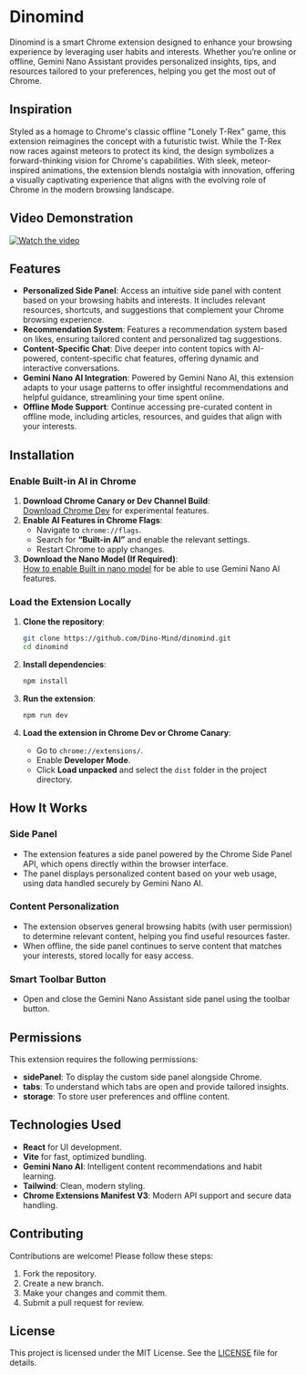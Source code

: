 # Dinomind

Dinomind is a smart Chrome extension designed to enhance your browsing experience by leveraging user habits and interests. Whether you’re online or offline, Gemini Nano Assistant provides personalized insights, tips, and resources tailored to your preferences, helping you get the most out of Chrome.

## Inspiration

Styled as a homage to Chrome's classic offline "Lonely T-Rex" game, this extension reimagines the concept with a futuristic twist. While the T-Rex now races against meteors to protect its kind, the design symbolizes a forward-thinking vision for Chrome's capabilities. With sleek, meteor-inspired animations, the extension blends nostalgia with innovation, offering a visually captivating experience that aligns with the evolving role of Chrome in the modern browsing landscape.


## Video Demonstration

[![Watch the video](https://img.youtube.com/vi/bcCTZNDeJqg/0.jpg)](https://youtu.be/bcCTZNDeJqg)


## Features

- **Personalized Side Panel**: Access an intuitive side panel with content based on your browsing habits and interests. It includes relevant resources, shortcuts, and suggestions that complement your Chrome browsing experience.
- **Recommendation System**: Features a recommendation system based on likes, ensuring tailored content and personalized tag suggestions.
- **Content-Specific Chat**: Dive deeper into content topics with AI-powered, content-specific chat features, offering dynamic and interactive conversations.
- **Gemini Nano AI Integration**: Powered by Gemini Nano AI, this extension adapts to your usage patterns to offer insightful recommendations and helpful guidance, streamlining your time spent online.
- **Offline Mode Support**: Continue accessing pre-curated content in offline mode, including articles, resources, and guides that align with your interests.


## Installation

### **Enable Built-in AI in Chrome**
1. **Download Chrome Canary or Dev Channel Build**:  
   [Download Chrome Dev](https://www.google.com/chrome/dev/) for experimental features.
2. **Enable AI Features in Chrome Flags**:  
   - Navigate to `chrome://flags`.  
   - Search for **“Built-in AI”** and enable the relevant settings.  
   - Restart Chrome to apply changes.
3. **Download the Nano Model (If Required)**:  
   [How to enable Built in nano model](https://developer.chrome.com/docs/extensions/ai/prompt-api) for be able to use Gemini Nano AI features.

### **Load the Extension Locally**

1. **Clone the repository**:
   ```bash
   git clone https://github.com/Dino-Mind/dinomind.git
   cd dinomind
   ```

2. **Install dependencies**:
   ```bash
   npm install
   ```

3. **Run the extension**:
   ```bash
   npm run dev
   ```

4. **Load the extension in Chrome Dev or Chrome Canary**:
   - Go to `chrome://extensions/`.
   - Enable **Developer Mode**.
   - Click **Load unpacked** and select the `dist` folder in the project directory.

## How It Works

### Side Panel
- The extension features a side panel powered by the Chrome Side Panel API, which opens directly within the browser interface.
- The panel displays personalized content based on your web usage, using data handled securely by Gemini Nano AI.

### Content Personalization
- The extension observes general browsing habits (with user permission) to determine relevant content, helping you find useful resources faster.
- When offline, the side panel continues to serve content that matches your interests, stored locally for easy access.

### Smart Toolbar Button
- Open and close the Gemini Nano Assistant side panel using the toolbar button.

## Permissions

This extension requires the following permissions:
- **sidePanel**: To display the custom side panel alongside Chrome.
- **tabs**: To understand which tabs are open and provide tailored insights.
- **storage**: To store user preferences and offline content.

## Technologies Used

- **React** for UI development.
- **Vite** for fast, optimized bundling.
- **Gemini Nano AI**: Intelligent content recommendations and habit learning.
- **Tailwind**: Clean, modern styling.
- **Chrome Extensions Manifest V3**: Modern API support and secure data handling.

## Contributing

Contributions are welcome! Please follow these steps:
1. Fork the repository.
2. Create a new branch.
3. Make your changes and commit them.
4. Submit a pull request for review.

## License

This project is licensed under the MIT License. See the [LICENSE](LICENSE) file for details.
